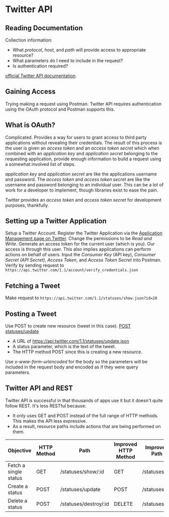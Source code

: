 # Twitter API
## Reading Documentation
Collection information:
* What *protocol*, *host*, and *path* will provide access to appropriate resource?
* What parameters do I need to include in the request?
* Is authentication required?

[official Twitter API documentation](https://dev.twitter.com/rest/public).

## Gaining Access
Trying making a request using Postman. Twitter API requires authentication using the OAuth protocol and Postman supports this.

## What is OAuth?
Complicated. Provides a way for users to grant access to third party applications without revealing their credentials. The result of this process is the user is given an *access token* and an *access token secret* which when combined with an *application key* and *application secret* belonging to the requesting application, provide enough information to build a request using a somewhat involved list of steps.

*application key* and *application secret* are like the applications username and password. The *access token* and *access token secret* are like the username and password belonging to an individual user. This can be a lot of work for a developer to implement, though libraries exist to ease the pain.

Twitter provides an *access token* and *access token secret* for development purposes, thankfully.

## Setting up a Twitter Application
Setup a Twitter Account.
Register the Twitter Application via the [Application Management page on Twitter](https://apps.twitter.com/).
Change the permissions to be *Read and Write*.
Generate an access token for the current user (which is you). Our access is through this user. This also implies applications can perform actions on behalf of users.
Input the *Consumer Key* (API key), *Consumer Secret (API Secret)*, *Access Token*, and *Access Token Secret* into Postman.
Verify by sending request to `https://api.twitter.com/1.1/account/verify_credentials.json`

## Fetching a Tweet
Make request to `https://api.twitter.com/1.1/statuses/show.json?id=20`

## Posting a Tweet
Use POST to create new resource (tweet in this case). [POST statuses/update](https://developer.twitter.com/en/docs/tweets/post-and-engage/api-reference/post-statuses-update)
* A URL of https://api.twitter.com/1.1/statuses/update.json
* A status parameter, which is the text of the tweet.
* The HTTP method POST since this is creating a new resource.

Use *x-www-form-urlencoded* for the body so the parameters will be included in the request body and encoded as if they were query parameters.

## Twitter API and REST
Twitter API is successful in that thousands of apps use it but it doesn't quite follow REST. It's less RESTful because:
* It only uses GET and POST instead of the full range of HTTP methods. This makes the API less expressive.
* As a result, resource paths include actions that are being performed on them.

| Objective | HTTP Method | Path | Improved HTTP Method | Improved Path |
| --- | --- | --- | --- | --- |
| Fetch a single status | GET | /statuses/show/:id | GET | /statuses/:id |
| Create a status | POST | /statuses/update | POST | /statuses |
| Delete a status | POST | /statuses/destroy/:id | DELETE | /statuses/:id |
